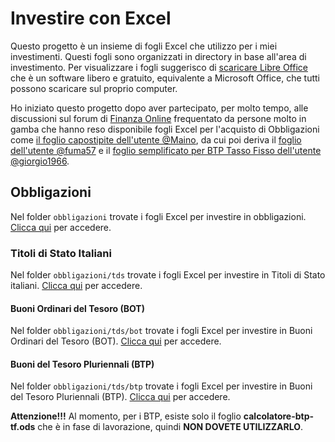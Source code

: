 # Investire con Excel

Questo progetto è un insieme di fogli Excel che utilizzo per i miei investimenti. Questi fogli sono organizzati in directory in base all'area di investimento. Per visualizzare i fogli suggerisco di [scaricare Libre Office](https://it.libreoffice.org/download/download/) che è un software libero e gratuito, equivalente a Microsoft Office, che tutti possono scaricare sul proprio computer. 

Ho iniziato questo progetto dopo aver partecipato, per molto tempo, alle discussioni sul forum di [Finanza Online](https://forum.finanzaonline.com/) frequentato da persone molto in gamba che hanno reso disponibile fogli Excel per l'acquisto di Obbligazioni come [il foglio capostipite dell'utente @Maino](https://digilander.libero.it/ventimaggio/Finanza/Pagina%20dei%20files.html), da cui poi deriva il [foglio dell'utente @fuma57](https://forum.finanzaonline.com/threads/foglio-di-calcolo-per-rendimenti-obbligazioni-a-tasso-fisso-e-stepup-btp-bot-e-corporate.2026003/) e il [foglio semplificato per BTP Tasso Fisso dell'utente @giorgio1966](https://forum.finanzaonline.com/threads/foglio-excel-per-calcolo-rendimenti-btp-tasso-fisso.2019069/).

## Obbligazioni

Nel folder `obbligazioni` trovate i fogli Excel per investire in obbligazioni. [Clicca qui](obbligazioni) per accedere.

### Titoli di Stato Italiani

Nel folder `obbligazioni/tds` trovate i fogli Excel per investire in Titoli di Stato italiani. [Clicca qui](obbligazioni/tds) per accedere.

#### Buoni Ordinari del Tesoro (BOT)

Nel folder `obbligazioni/tds/bot` trovate i fogli Excel per investire in Buoni Ordinari del Tesoro (BOT). [Clicca qui](obbligazioni/tds/bot) per accedere.

#### Buoni del Tesoro Pluriennali (BTP)

Nel folder `obbligazioni/tds/btp` trovate i fogli Excel per investire in Buoni del Tesoro Pluriennali (BTP). [Clicca qui](obbligazioni/tds/btp) per accedere.

**Attenzione!!!**
Al momento, per i BTP, esiste solo il foglio **calcolatore-btp-tf.ods** che è in fase di lavorazione, quindi **NON DOVETE UTILIZZARLO**.
